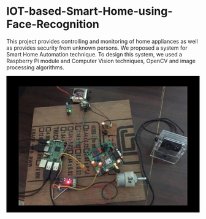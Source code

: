 # IOT-based-Smart-Home-using-Face-Recognition
This project provides controlling and monitoring of home appliances as well as provides security from unknown persons. We proposed a system for Smart Home Automation technique. To design this system, we used a Raspberry Pi module and Computer Vision techniques, OpenCV and image processing algorithms.

<img src="https://github.com/Vaishnvi/IOT-based-Smart-Home-using-Face-Recognition/blob/master/Training/iot1.jpeg" width="800">

